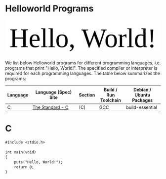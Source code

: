 # Helloworld Programs
![Photo](https://github.com/rosedu/workshop-markdown/blob/solution/helloworld.png)

We list below Helloworld programs for different programming languages, i.e. programs that print "Hello, World!". The
 specified compiler or interpreter is required for each programming languages.
 The table below summarizes the programs:

| Language | Language (Spec) Site | Section | Build / Run <br> Toolchain |  Debian / Ubuntu <br> Packages | 
| -------- | -------------------- | ------- | --------------------- | ------------------------- | 
|    C     |   [The Standard - C](https://www.iso-9899.info/wiki/The_Standard)   |  [C]      |  GCC                  |  build-essential          |


# C

```console
#include <stdio.h>

int main(void)
{
	puts("Hello, World!");
	return 0;
}
```

